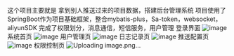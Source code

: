 这个项目主要就是 拿到别人推送过来的项目数据，搭建后台管理系统
项目使用了SpringBoot作为项目基础框架，整合mybatis-plus，Sa-token，websocket，aliyunSDK
完成了权限划分，消息通信，短信服务，用户管理
登录界面
![image](https://github.com/user-attachments/assets/d0895edb-2756-4892-b21b-75c7ce10a342)
系统首页
![image](https://github.com/user-attachments/assets/281cd42d-df1b-4d59-bca7-2ec651969f53)
用户管理页
![image](https://github.com/user-attachments/assets/035b0f54-7136-48d1-be38-be8eeef66921)
日志记录页
![image](https://github.com/user-attachments/assets/680c7ac2-61ce-476e-bde0-3c5972748d79)
推送配置页
![image](https://github.com/user-attachments/assets/7d6e8ce1-5ee3-48d4-b2f5-eb41f7fdb1b6)
权限控制页
![Uploading image.png…]()
